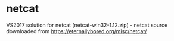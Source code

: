 # netcat
VS2017 solution for netcat (netcat-win32-1.12.zip) - netcat source downloaded from https://eternallybored.org/misc/netcat/

